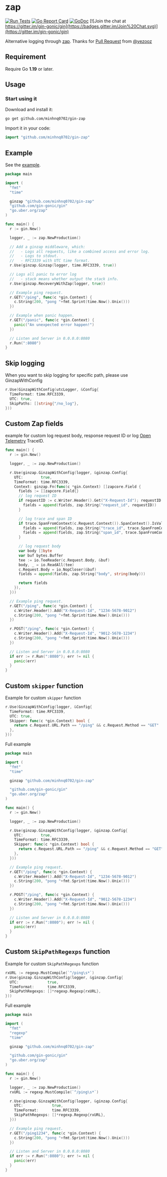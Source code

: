 # zap

[![Run Tests](https://github.com/gin-contrib/zap/actions/workflows/go.yml/badge.svg)](https://github.com/gin-contrib/zap/actions/workflows/go.yml)
[![Go Report Card](https://goreportcard.com/badge/github.com/gin-contrib/zap)](https://goreportcard.com/report/github.com/gin-contrib/zap)
[![GoDoc](https://godoc.org/github.com/gin-contrib/zap?status.svg)](https://godoc.org/github.com/gin-contrib/zap)
[![Join the chat at https://gitter.im/gin-gonic/gin](https://badges.gitter.im/Join%20Chat.svg)](https://gitter.im/gin-gonic/gin)

Alternative logging through [zap](https://github.com/uber-go/zap). Thanks for [Pull Request](https://github.com/gin-gonic/contrib/pull/129) from [@yezooz](https://github.com/yezooz)

## Requirement

Require Go **1.19** or later.

## Usage

### Start using it

Download and install it:

```sh
go get github.com/minhnq0702/gin-zap
```

Import it in your code:

```go
import "github.com/minhnq0702/gin-zap"
```

## Example

See the [example](_example/example01/main.go).

```go
package main

import (
  "fmt"
  "time"

  ginzap "github.com/minhnq0702/gin-zap"
  "github.com/gin-gonic/gin"
  "go.uber.org/zap"
)

func main() {
  r := gin.New()

  logger, _ := zap.NewProduction()

  // Add a ginzap middleware, which:
  //   - Logs all requests, like a combined access and error log.
  //   - Logs to stdout.
  //   - RFC3339 with UTC time format.
  r.Use(ginzap.Ginzap(logger, time.RFC3339, true))

  // Logs all panic to error log
  //   - stack means whether output the stack info.
  r.Use(ginzap.RecoveryWithZap(logger, true))

  // Example ping request.
  r.GET("/ping", func(c *gin.Context) {
    c.String(200, "pong "+fmt.Sprint(time.Now().Unix()))
  })

  // Example when panic happen.
  r.GET("/panic", func(c *gin.Context) {
    panic("An unexpected error happen!")
  })

  // Listen and Server in 0.0.0.0:8080
  r.Run(":8080")
}
```

## Skip logging

When you want to skip logging for specific path,
please use GinzapWithConfig

```go
r.Use(GinzapWithConfig(utcLogger, &Config{
  TimeFormat: time.RFC3339,
  UTC: true,
  SkipPaths: []string{"/no_log"},
}))
```

## Custom Zap fields

example for custom log request body, response request ID or log [Open Telemetry](https://opentelemetry.io/) TraceID.

```go
func main() {
  r := gin.New()

  logger, _ := zap.NewProduction()

  r.Use(ginzap.GinzapWithConfig(logger, &ginzap.Config{
    UTC:        true,
    TimeFormat: time.RFC3339,
    Context: ginzap.Fn(func(c *gin.Context) []zapcore.Field {
      fields := []zapcore.Field{}
      // log request ID
      if requestID := c.Writer.Header().Get("X-Request-Id"); requestID != "" {
        fields = append(fields, zap.String("request_id", requestID))
      }

      // log trace and span ID
      if trace.SpanFromContext(c.Request.Context()).SpanContext().IsValid() {
        fields = append(fields, zap.String("trace_id", trace.SpanFromContext(c.Request.Context()).SpanContext().TraceID().String()))
        fields = append(fields, zap.String("span_id", trace.SpanFromContext(c.Request.Context()).SpanContext().SpanID().String()))
      }

      // log request body
      var body []byte
      var buf bytes.Buffer
      tee := io.TeeReader(c.Request.Body, &buf)
      body, _ = io.ReadAll(tee)
      c.Request.Body = io.NopCloser(&buf)
      fields = append(fields, zap.String("body", string(body)))

      return fields
    }),
  }))

  // Example ping request.
  r.GET("/ping", func(c *gin.Context) {
    c.Writer.Header().Add("X-Request-Id", "1234-5678-9012")
    c.String(200, "pong "+fmt.Sprint(time.Now().Unix()))
  })

  r.POST("/ping", func(c *gin.Context) {
    c.Writer.Header().Add("X-Request-Id", "9012-5678-1234")
    c.String(200, "pong "+fmt.Sprint(time.Now().Unix()))
  })

  // Listen and Server in 0.0.0.0:8080
  if err := r.Run(":8080"); err != nil {
    panic(err)
  }
}
```

## Custom `skipper` function

Example for custom `skipper` function

```go
r.Use(GinzapWithConfig(logger, &Config{
  TimeFormat: time.RFC3339,
  UTC: true,
  Skipper: func(c *gin.Context) bool {
    return c.Request.URL.Path == "/ping" && c.Request.Method == "GET"
  },
}))
```

Full example

```go
package main

import (
  "fmt"
  "time"

  ginzap "github.com/minhnq0702/gin-zap"

  "github.com/gin-gonic/gin"
  "go.uber.org/zap"
)

func main() {
  r := gin.New()

  logger, _ := zap.NewProduction()

  r.Use(ginzap.GinzapWithConfig(logger, &ginzap.Config{
    UTC:        true,
    TimeFormat: time.RFC3339,
    Skipper: func(c *gin.Context) bool {
      return c.Request.URL.Path == "/ping" && c.Request.Method == "GET"
    },
  }))

  // Example ping request.
  r.GET("/ping", func(c *gin.Context) {
    c.Writer.Header().Add("X-Request-Id", "1234-5678-9012")
    c.String(200, "pong "+fmt.Sprint(time.Now().Unix()))
  })

  r.POST("/ping", func(c *gin.Context) {
    c.Writer.Header().Add("X-Request-Id", "9012-5678-1234")
    c.String(200, "pong "+fmt.Sprint(time.Now().Unix()))
  })

  // Listen and Server in 0.0.0.0:8080
  if err := r.Run(":8080"); err != nil {
    panic(err)
  }
}
```

## Custom `SkipPathRegexps` function

Example for custom `SkipPathRegexps` function

```go
rxURL := regexp.MustCompile(`^/ping\s*`)
r.Use(ginzap.GinzapWithConfig(logger, &ginzap.Config{
  UTC:             true,
  TimeFormat:      time.RFC3339,
  SkipPathRegexps: []*regexp.Regexp{rxURL},
}))
```

Full example

```go
package main

import (
  "fmt"
  "regexp"
  "time"

  ginzap "github.com/minhnq0702/gin-zap"

  "github.com/gin-gonic/gin"
  "go.uber.org/zap"
)

func main() {
  r := gin.New()

  logger, _ := zap.NewProduction()
  rxURL := regexp.MustCompile(`^/ping\s*`)

  r.Use(ginzap.GinzapWithConfig(logger, &ginzap.Config{
    UTC:             true,
    TimeFormat:      time.RFC3339,
    SkipPathRegexps: []*regexp.Regexp{rxURL},
  }))

  // Example ping request.
  r.GET("/ping1234", func(c *gin.Context) {
    c.String(200, "pong "+fmt.Sprint(time.Now().Unix()))
  })

  // Listen and Server in 0.0.0.0:8080
  if err := r.Run(":8080"); err != nil {
    panic(err)
  }
}
```
